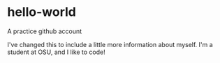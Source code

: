 # hello-world
A practice github account


I've changed this to include a little more information about myself. I'm a student at OSU, and I like to code!
